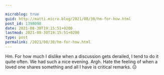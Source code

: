 ```yaml
---

microblog: true
guid: http://matti.micro.blog/2021/08/30/hm-for-how.html
post_id: 1398098
date: 2021-08-30T19:15:51+0200
lastmod: 2021-08-30T19:15:51+0200
type: post
permalink: /2021/08/30/hm-for-how.html
---
```

Hm. For how much I dislike when a discussion gets derailed, I tend to do it quite often. We had such a nice evening. Argh. Hate the feeling of when a loved one shares something and all I have is critical remarks. ☹️
